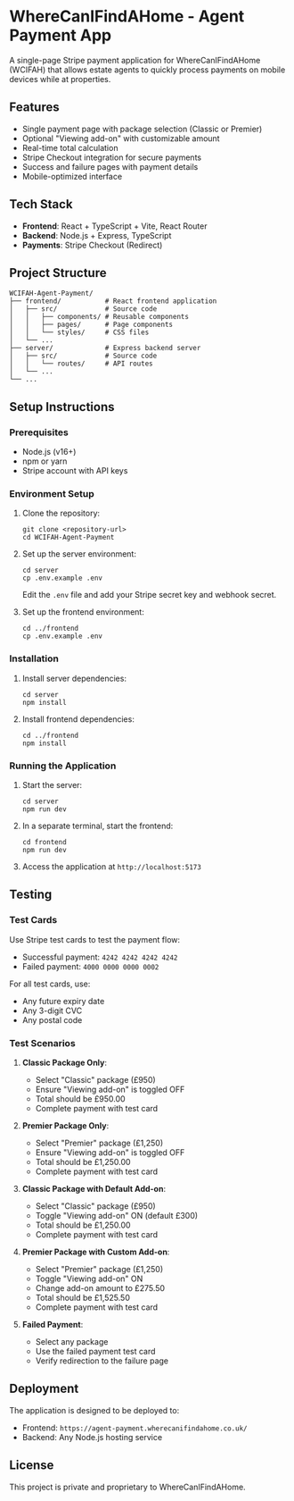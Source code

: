 # WhereCanIFindAHome - Agent Payment App

A single-page Stripe payment application for WhereCanIFindAHome (WCIFAH) that allows estate agents to quickly process payments on mobile devices while at properties.

## Features

- Single payment page with package selection (Classic or Premier)
- Optional "Viewing add-on" with customizable amount
- Real-time total calculation
- Stripe Checkout integration for secure payments
- Success and failure pages with payment details
- Mobile-optimized interface

## Tech Stack

- **Frontend**: React + TypeScript + Vite, React Router
- **Backend**: Node.js + Express, TypeScript
- **Payments**: Stripe Checkout (Redirect)

## Project Structure

```
WCIFAH-Agent-Payment/
├── frontend/           # React frontend application
│   ├── src/            # Source code
│   │   ├── components/ # Reusable components
│   │   ├── pages/      # Page components
│   │   └── styles/     # CSS files
│   └── ...
├── server/             # Express backend server
│   ├── src/            # Source code
│   │   └── routes/     # API routes
│   └── ...
└── ...
```

## Setup Instructions

### Prerequisites

- Node.js (v16+)
- npm or yarn
- Stripe account with API keys

### Environment Setup

1. Clone the repository:
   ```
   git clone <repository-url>
   cd WCIFAH-Agent-Payment
   ```

2. Set up the server environment:
   ```
   cd server
   cp .env.example .env
   ```
   
   Edit the `.env` file and add your Stripe secret key and webhook secret.

3. Set up the frontend environment:
   ```
   cd ../frontend
   cp .env.example .env
   ```

### Installation

1. Install server dependencies:
   ```
   cd server
   npm install
   ```

2. Install frontend dependencies:
   ```
   cd ../frontend
   npm install
   ```

### Running the Application

1. Start the server:
   ```
   cd server
   npm run dev
   ```

2. In a separate terminal, start the frontend:
   ```
   cd frontend
   npm run dev
   ```

3. Access the application at `http://localhost:5173`

## Testing

### Test Cards

Use Stripe test cards to test the payment flow:

- Successful payment: `4242 4242 4242 4242`
- Failed payment: `4000 0000 0000 0002`

For all test cards, use:
- Any future expiry date
- Any 3-digit CVC
- Any postal code

### Test Scenarios

1. **Classic Package Only**:
   - Select "Classic" package (£950)
   - Ensure "Viewing add-on" is toggled OFF
   - Total should be £950.00
   - Complete payment with test card

2. **Premier Package Only**:
   - Select "Premier" package (£1,250)
   - Ensure "Viewing add-on" is toggled OFF
   - Total should be £1,250.00
   - Complete payment with test card

3. **Classic Package with Default Add-on**:
   - Select "Classic" package (£950)
   - Toggle "Viewing add-on" ON (default £300)
   - Total should be £1,250.00
   - Complete payment with test card

4. **Premier Package with Custom Add-on**:
   - Select "Premier" package (£1,250)
   - Toggle "Viewing add-on" ON
   - Change add-on amount to £275.50
   - Total should be £1,525.50
   - Complete payment with test card

5. **Failed Payment**:
   - Select any package
   - Use the failed payment test card
   - Verify redirection to the failure page

## Deployment

The application is designed to be deployed to:
- Frontend: `https://agent-payment.wherecanifindahome.co.uk/`
- Backend: Any Node.js hosting service

## License

This project is private and proprietary to WhereCanIFindAHome.